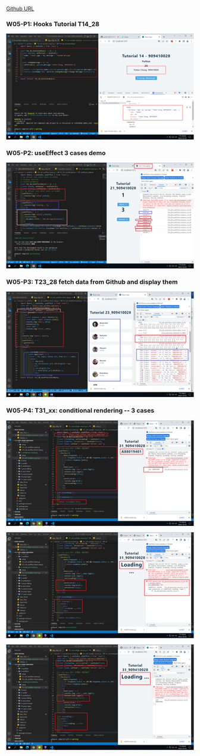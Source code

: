 [Github URL](https://github.com/a88019401/1111-wp1-DEMO-909410028.git)

### W05-P1: Hooks Tutorial T14_28

![](w05-p1.png)

### W05-P2: useEffect 3 cases demo

![](w05-p2.png)

### W05-P3: T23_28 fetch data from Github and display them

![](w05-p3.png)

### W05-P4: T31_xx: conditional rendering -- 3 cases

![](w05-p4-1.png)

![](w05-p4-2.png)

![](w05-p4-3.png)

